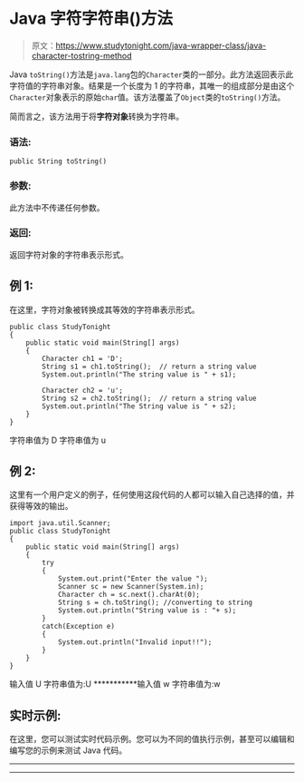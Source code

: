 # Java 字符字符串()方法

> 原文：<https://www.studytonight.com/java-wrapper-class/java-character-tostring-method>

Java `toString()`方法是`java.lang`包的`Character`类的一部分。此方法返回表示此字符值的字符串对象。结果是一个长度为 1 的字符串，其唯一的组成部分是由这个`Character`对象表示的原始`char`值。该方法覆盖了`Object`类的`toString()`方法。

简而言之，该方法用于将**字符对象**转换为字符串。

### 语法:

```
public String toString() 
```

### 参数:

此方法中不传递任何参数。

### 返回:

返回字符对象的字符串表示形式。

## 例 1:

在这里，字符对象被转换成其等效的字符串表示形式。

```
public class StudyTonight
{  
	public static void main(String[] args) 
	{  
		Character ch1 = 'D';       
		String s1 = ch1.toString();  // return a string value 
		System.out.println("The string value is " + s1);              

		Character ch2 = 'u';                    
		String s2 = ch2.toString();  // return a string value 
		System.out.println("The String value is " + s2);  
	}  
} 
```

字符串值为 D
字符串值为 u

## 例 2:

这里有一个用户定义的例子，任何使用这段代码的人都可以输入自己选择的值，并获得等效的输出。

```
import java.util.Scanner;  
public class StudyTonight
{  
	public static void main(String[] args) 
	{  
		try
		{
			System.out.print("Enter the value ");  
			Scanner sc = new Scanner(System.in);  
			Character ch = sc.next().charAt(0);  
			String s = ch.toString(); //converting to string
			System.out.println("String value is : "+ s);          
		}
		catch(Exception e)
		{
			System.out.println("Invalid input!!");
		}
	}  
} 
```

输入值 U
字符串值为:U
***********输入值 w
字符串值为:w

## 实时示例:

在这里，您可以测试实时代码示例。您可以为不同的值执行示例，甚至可以编辑和编写您的示例来测试 Java 代码。

* * *

* * *